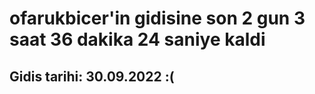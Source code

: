 # ofarukbicer'in gidisine son 2 gun 3 saat 36 dakika 24 saniye kaldi

## Gidis tarihi: 30.09.2022 :(